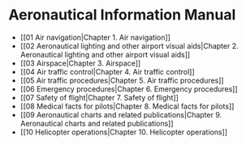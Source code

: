 # Aeronautical Information Manual

- [[01 Air navigation|Chapter 1. Air navigation]]
- [[02 Aeronautical lighting and other airport visual aids|Chapter 2. Aeronautical lighting and other airport visual aids]]
- [[03 Airspace|Chapter 3. Airspace]]
- [[04 Air traffic control|Chapter 4. Air traffic control]]
- [[05 Air traffic procedures|Chapter 5. Air traffic procedures]]
- [[06 Emergency procedures|Chapter 6. Emergency procedures]]
- [[07 Safety of flight|Chapter 7. Safety of flight]]
- [[08 Medical facts for pilots|Chapter 8. Medical facts for pilots]]
- [[09 Aeronautical charts and related publications|Chapter 9. Aeronautical charts and related publications]]
- [[10 Helicopter operations|Chapter 10. Helicopter operations]]